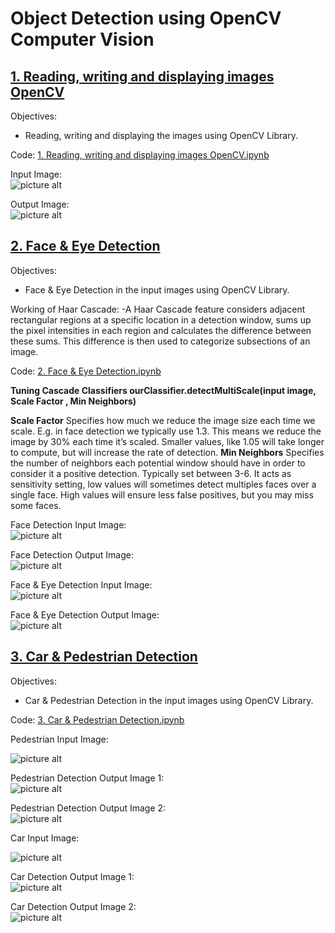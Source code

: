 # Object Detection using OpenCV Computer Vision
 
## [1. Reading, writing and displaying images OpenCV](https://github.com/Ashish-Gore/Object-Detection-using-OpenCV-Computer-Vision/tree/main/1.%20Reading%2C%20writing%20and%20displaying%20images%20OpenCV)

Objectives:
-  Reading, writing and displaying the images using OpenCV Library.

Code: [1. Reading, writing and displaying images OpenCV.ipynb](https://github.com/Ashish-Gore/Object-Detection-using-OpenCV-Computer-Vision/blob/main/1.%20Reading%2C%20writing%20and%20displaying%20images%20OpenCV/1.%20Reading%2C%20writing%20and%20displaying%20images%20OpenCV.ipynb)

Input Image:<br>
![picture alt](https://github.com/Ashish-Gore/Object-Detection-using-OpenCV-Computer-Vision/blob/main/image_examples/input1_Ashish(1).jpg)

Output Image:<br>
![picture alt](https://github.com/Ashish-Gore/Object-Detection-using-OpenCV-Computer-Vision/blob/main/image_examples/input1_Ashish(1).jpg)


## [2. Face & Eye Detection](https://github.com/Ashish-Gore/Object-Detection-using-OpenCV-Computer-Vision/tree/main/2.%20Face%20%26%20Eye%20Detection)

Objectives:
-  Face & Eye Detection in the input images using OpenCV Library.

Working of Haar Cascade:
-A Haar Cascade feature considers adjacent rectangular regions at a specific location in a detection window, sums up the pixel intensities in each region and calculates the difference between these sums. This difference is then used to categorize subsections of an image.

Code: [2. Face & Eye Detection.ipynb](https://github.com/Ashish-Gore/Object-Detection-using-OpenCV-Computer-Vision/blob/main/2.%20Face%20%26%20Eye%20Detection/2.%20Face%20%26%20Eye%20Detection.ipynb)

**Tuning Cascade Classifiers
ourClassifier.detectMultiScale(input image, Scale Factor , Min Neighbors)**

**Scale Factor** Specifies how much we reduce the image size each time we scale. E.g. in face detection we typically use 1.3. This means we reduce the image by 30% each time it’s scaled. Smaller values, like 1.05 will take longer to compute, but will increase the rate of detection.
**Min Neighbors** Specifies the number of neighbors each potential window should have in order to consider it a positive detection. Typically set between 3-6. It acts as sensitivity setting, low values will sometimes detect multiples faces over a single face. High values will ensure less false positives, but you may miss some faces.

Face Detection Input Image:<br>
![picture alt](https://github.com/Ashish-Gore/Object-Detection-using-OpenCV-Computer-Vision/blob/main/image_examples/input1_Ashish(1).jpg)

Face Detection Output Image:<br>
![picture alt](https://github.com/Ashish-Gore/Object-Detection-using-OpenCV-Computer-Vision/blob/main/2.%20Face%20%26%20Eye%20Detection/Ashish_face_output.jpg)

Face & Eye Detection Input Image:<br>
![picture alt](https://github.com/Ashish-Gore/Object-Detection-using-OpenCV-Computer-Vision/blob/main/image_examples/input_Ashish.jpg)

Face & Eye Detection Output Image:<br>
![picture alt](https://github.com/Ashish-Gore/Object-Detection-using-OpenCV-Computer-Vision/blob/main/2.%20Face%20%26%20Eye%20Detection/Ashish_face_and_eye_output.jpg)


## [3. Car & Pedestrian Detection](https://github.com/Ashish-Gore/Object-Detection-using-OpenCV-Computer-Vision/tree/main/3.%20Car%20%26%20Pedestrian%20Detection)

Objectives:
-  Car & Pedestrian Detection in the input images using OpenCV Library.

Code: [3. Car & Pedestrian Detection.ipynb](https://github.com/Ashish-Gore/Object-Detection-using-OpenCV-Computer-Vision/blob/main/3.%20Car%20%26%20Pedestrian%20Detection/3.%20Car%20%26%20Pedestrian%20Detection.ipynb)

Pedestrian Input Image:<br>

![picture alt](https://github.com/Ashish-Gore/Object-Detection-using-OpenCV-Computer-Vision/blob/main/image_examples/walking.gif)

Pedestrian Detection Output Image 1:<br>
![picture alt](https://github.com/Ashish-Gore/Object-Detection-using-OpenCV-Computer-Vision/blob/main/3.%20Car%20%26%20Pedestrian%20Detection/Pedestrian_Output.png)

Pedestrian Detection Output Image 2:<br>
![picture alt](https://github.com/Ashish-Gore/Object-Detection-using-OpenCV-Computer-Vision/blob/main/3.%20Car%20%26%20Pedestrian%20Detection/Pedestrian_Output1.png)

Car Input Image:<br>

![picture alt](https://github.com/Ashish-Gore/Object-Detection-using-OpenCV-Computer-Vision/blob/main/image_examples/cars.gif)

Car Detection Output Image 1:<br>
![picture alt](https://github.com/Ashish-Gore/Object-Detection-using-OpenCV-Computer-Vision/blob/main/3.%20Car%20%26%20Pedestrian%20Detection/Car_output.png)

Car Detection Output Image 2:<br>
![picture alt](https://github.com/Ashish-Gore/Object-Detection-using-OpenCV-Computer-Vision/blob/main/3.%20Car%20%26%20Pedestrian%20Detection/Car_output1.png)

